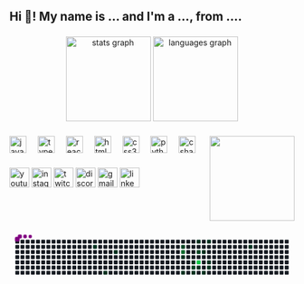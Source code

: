 <h2 align="left">Hi 👋! My name is ... and I'm a ..., from ....</h2>

###

<div align="center">
  <img src="https://github-readme-stats.vercel.app/api?username=maurodesouza&hide_title=false&hide_rank=false&show_icons=true&include_all_commits=true&count_private=true&disable_animations=false&theme=dracula&locale=en&hide_border=false" height="150" alt="stats graph"  />
  <img src="https://github-readme-stats.vercel.app/api/top-langs?username=maurodesouza&locale=en&hide_title=false&layout=compact&card_width=320&langs_count=5&theme=dracula&hide_border=false" height="150" alt="languages graph"  />
</div>

###

<img align="right" height="150" src="https://i.imgflip.com/65efzo.gif"  />

###

<div align="left">
  <img src="https://cdn.jsdelivr.net/gh/devicons/devicon/icons/javascript/javascript-original.svg" height="30" alt="javascript logo"  />
  <img width="12" />
  <img src="https://cdn.jsdelivr.net/gh/devicons/devicon/icons/typescript/typescript-original.svg" height="30" alt="typescript logo"  />
  <img width="12" />
  <img src="https://cdn.jsdelivr.net/gh/devicons/devicon/icons/react/react-original.svg" height="30" alt="react logo"  />
  <img width="12" />
  <img src="https://cdn.jsdelivr.net/gh/devicons/devicon/icons/html5/html5-original.svg" height="30" alt="html5 logo"  />
  <img width="12" />
  <img src="https://cdn.jsdelivr.net/gh/devicons/devicon/icons/css3/css3-original.svg" height="30" alt="css3 logo"  />
  <img width="12" />
  <img src="https://cdn.jsdelivr.net/gh/devicons/devicon/icons/python/python-original.svg" height="30" alt="python logo"  />
  <img width="12" />
  <img src="https://cdn.jsdelivr.net/gh/devicons/devicon/icons/csharp/csharp-original.svg" height="30" alt="csharp logo"  />
</div>

###

<div align="left">
  <img src="https://img.shields.io/static/v1?message=Youtube&logo=youtube&label=&color=FF0000&logoColor=white&labelColor=&style=for-the-badge" height="35" alt="youtube logo"  />
  <img src="https://img.shields.io/static/v1?message=Instagram&logo=instagram&label=&color=E4405F&logoColor=white&labelColor=&style=for-the-badge" height="35" alt="instagram logo"  />
  <img src="https://img.shields.io/static/v1?message=Twitch&logo=twitch&label=&color=9146FF&logoColor=white&labelColor=&style=for-the-badge" height="35" alt="twitch logo"  />
  <img src="https://img.shields.io/static/v1?message=Discord&logo=discord&label=&color=7289DA&logoColor=white&labelColor=&style=for-the-badge" height="35" alt="discord logo"  />
  <img src="https://img.shields.io/static/v1?message=Gmail&logo=gmail&label=&color=D14836&logoColor=white&labelColor=&style=for-the-badge" height="35" alt="gmail logo"  />
  <img src="https://img.shields.io/static/v1?message=LinkedIn&logo=linkedin&label=&color=0077B5&logoColor=white&labelColor=&style=for-the-badge" height="35" alt="linkedin logo"  />
</div>

###

<br clear="both">

<svg viewBox="-16 -32 880 192" width="880" height="192" xmlns="http://www.w3.org/2000/svg"><desc>Generated with https://github.com/Platane/snk</desc><style>:root{--cb:#1b1f230a;--cs:purple;--ce:#161b22;--c0:#161b22;--c1:#01311f;--c2:#034525;--c3:#0f6d31;--c4:#00c647}.c{shape-rendering:geometricPrecision;fill:var(--ce);stroke-width:1px;stroke:var(--cb);animation:none 16100ms linear infinite;width:12px;height:12px}@keyframes c0{10.55%{fill:var(--c1)}10.57%,100%{fill:var(--ce)}}.c.c0{fill:var(--c1);animation-name:c0}@keyframes c1{17.38%{fill:var(--c1)}17.4%,100%{fill:var(--ce)}}.c.c1{fill:var(--c1);animation-name:c1}@keyframes c2{13.65%{fill:var(--c1)}13.67%,100%{fill:var(--ce)}}.c.c2{fill:var(--c1);animation-name:c2}@keyframes c3{63.34%{fill:var(--c2)}63.36%,100%{fill:var(--ce)}}.c.c3{fill:var(--c2);animation-name:c3}@keyframes c4{71.42%{fill:var(--c3)}71.44%,100%{fill:var(--ce)}}.c.c4{fill:var(--c3);animation-name:c4}@keyframes c5{40.98%{fill:var(--c1)}41%,100%{fill:var(--ce)}}.c.c5{fill:var(--c1);animation-name:c5}@keyframes c6{26.7%{fill:var(--c1)}26.72%,100%{fill:var(--ce)}}.c.c6{fill:var(--c1);animation-name:c6}@keyframes c7{39.12%{fill:var(--c1)}39.14%,100%{fill:var(--ce)}}.c.c7{fill:var(--c1);animation-name:c7}@keyframes c8{68.31%{fill:var(--c2)}68.33%,100%{fill:var(--ce)}}.c.c8{fill:var(--c2);animation-name:c8}@keyframes c9{27.94%{fill:var(--c1)}27.96%,100%{fill:var(--ce)}}.c.c9{fill:var(--c1);animation-name:c9}@keyframes ca{36.01%{fill:var(--c1)}36.03%,100%{fill:var(--ce)}}.c.ca{fill:var(--c1);animation-name:ca}@keyframes cb{60.86%{fill:var(--c2)}60.88%,100%{fill:var(--ce)}}.c.cb{fill:var(--c2);animation-name:cb}@keyframes cc{74.52%{fill:var(--c4)}74.54%,100%{fill:var(--ce)}}.c.cc{fill:var(--c4);animation-name:cc}@keyframes cd{45.33%{fill:var(--c1)}45.35%,100%{fill:var(--ce)}}.c.cd{fill:var(--c1);animation-name:cd}@keyframes ce{32.91%{fill:var(--c1)}32.93%,100%{fill:var(--ce)}}.c.ce{fill:var(--c1);animation-name:ce}@keyframes cf{29.18%{fill:var(--c1)}29.2%,100%{fill:var(--ce)}}.c.cf{fill:var(--c1);animation-name:cf}@keyframes cg{34.77%{fill:var(--c1)}34.79%,100%{fill:var(--ce)}}.c.cg{fill:var(--c1);animation-name:cg}@keyframes ch{31.05%{fill:var(--c1)}31.07%,100%{fill:var(--ce)}}.c.ch{fill:var(--c1);animation-name:ch}@keyframes ci{30.42%{fill:var(--c1)}30.44%,100%{fill:var(--ce)}}.c.ci{fill:var(--c1);animation-name:ci}@keyframes cj{54.03%{fill:var(--c1)}54.05%,100%{fill:var(--ce)}}.c.cj{fill:var(--c1);animation-name:cj}.u{transform-origin:0 0;transform:scale(0,1);animation:none linear 16100ms infinite}@keyframes u0{10.55%{transform:scale(0.000,1)}10.57%,13.65%{transform:scale(0.067,1)}13.67%,17.38%{transform:scale(0.133,1)}17.4%,26.7%{transform:scale(0.200,1)}26.72%,27.94%{transform:scale(0.267,1)}27.96%,29.18%{transform:scale(0.333,1)}29.2%,30.42%{transform:scale(0.400,1)}30.44%,31.05%{transform:scale(0.467,1)}31.07%,32.91%{transform:scale(0.533,1)}32.93%,34.77%{transform:scale(0.600,1)}34.79%,36.01%{transform:scale(0.667,1)}36.03%,39.12%{transform:scale(0.733,1)}39.14%,40.98%{transform:scale(0.800,1)}41%,45.33%{transform:scale(0.867,1)}45.35%,54.03%{transform:scale(0.933,1)}54.05%,100%{transform:scale(1.000,1)}}.u.u0{fill:var(--c1);animation-name:u0;transform-origin:0.0px 0}@keyframes u1{60.86%{transform:scale(0.000,1)}60.88%,63.34%{transform:scale(0.333,1)}63.36%,68.31%{transform:scale(0.667,1)}68.33%,100%{transform:scale(1.000,1)}}.u.u1{fill:var(--c2);animation-name:u1;transform-origin:636.0px 0}@keyframes u2{71.42%{transform:scale(0.000,1)}71.44%,100%{transform:scale(1.000,1)}}.u.u2{fill:var(--c3);animation-name:u2;transform-origin:763.2px 0}@keyframes u3{74.52%{transform:scale(0.000,1)}74.54%,100%{transform:scale(1.000,1)}}.u.u3{fill:var(--c4);animation-name:u3;transform-origin:805.6px 0}.s{shape-rendering:geometricPrecision;fill:var(--cs);animation:none linear 16100ms infinite}@keyframes s0{0%,99.38%{transform:translate(0px,-16px)}0.62%{transform:translate(0px,0px)}9.94%{transform:translate(240px,0px)}10.56%{transform:translate(240px,16px)}13.04%{transform:translate(304px,16px)}13.66%{transform:translate(304px,32px)}14.91%{transform:translate(272px,32px)}17.39%{transform:translate(272px,96px)}29.81%{transform:translate(592px,96px)}32.3%{transform:translate(592px,32px)}32.92%{transform:translate(576px,32px)}33.54%{transform:translate(576px,16px)}34.16%{transform:translate(592px,16px)}34.78%{transform:translate(592px,0px)}36.65%,65.22%{transform:translate(544px,0px)}39.13%{transform:translate(544px,64px)}39.75%,42.24%{transform:translate(528px,64px)}40.37%{transform:translate(528px,48px)}40.99%,72.05%{transform:translate(512px,48px)}41.61%{transform:translate(512px,64px)}43.48%{transform:translate(528px,96px)}44.72%{transform:translate(560px,96px)}45.34%{transform:translate(560px,80px)}51.55%{transform:translate(720px,80px)}54.04%{transform:translate(720px,16px)}60.25%{transform:translate(560px,16px)}60.87%{transform:translate(560px,32px)}61.49%{transform:translate(544px,32px)}62.11%{transform:translate(544px,16px)}63.35%{transform:translate(512px,16px)}63.98%{transform:translate(512px,0px)}68.32%{transform:translate(544px,80px)}68.94%{transform:translate(528px,80px)}70.81%{transform:translate(528px,32px)}71.43%{transform:translate(512px,32px)}73.91%{transform:translate(560px,48px)}74.53%{transform:translate(560px,64px)}90.68%{transform:translate(144px,64px)}91.93%{transform:translate(144px,32px)}93.17%{transform:translate(112px,32px)}93.79%{transform:translate(112px,16px)}95.03%{transform:translate(80px,16px)}95.65%{transform:translate(80px,0px)}96.27%{transform:translate(64px,0px)}96.89%{transform:translate(64px,-16px)}}.s.s0{transform:translate(0px,-16px);animation-name:s0}@keyframes s1{0%,99.38%{transform:translate(16px,-16px)}0.62%{transform:translate(0px,-16px)}1.24%{transform:translate(0px,0px)}10.56%{transform:translate(240px,0px)}11.18%{transform:translate(240px,16px)}13.66%{transform:translate(304px,16px)}14.29%{transform:translate(304px,32px)}15.53%{transform:translate(272px,32px)}18.01%{transform:translate(272px,96px)}30.43%{transform:translate(592px,96px)}32.92%{transform:translate(592px,32px)}33.54%{transform:translate(576px,32px)}34.16%{transform:translate(576px,16px)}34.78%{transform:translate(592px,16px)}35.4%{transform:translate(592px,0px)}37.27%,65.84%{transform:translate(544px,0px)}39.75%{transform:translate(544px,64px)}40.37%,42.86%{transform:translate(528px,64px)}40.99%{transform:translate(528px,48px)}41.61%,72.67%{transform:translate(512px,48px)}42.24%{transform:translate(512px,64px)}44.1%{transform:translate(528px,96px)}45.34%{transform:translate(560px,96px)}45.96%{transform:translate(560px,80px)}52.17%{transform:translate(720px,80px)}54.66%{transform:translate(720px,16px)}60.87%{transform:translate(560px,16px)}61.49%{transform:translate(560px,32px)}62.11%{transform:translate(544px,32px)}62.73%{transform:translate(544px,16px)}63.98%{transform:translate(512px,16px)}64.6%{transform:translate(512px,0px)}68.94%{transform:translate(544px,80px)}69.57%{transform:translate(528px,80px)}71.43%{transform:translate(528px,32px)}72.05%{transform:translate(512px,32px)}74.53%{transform:translate(560px,48px)}75.16%{transform:translate(560px,64px)}91.3%{transform:translate(144px,64px)}92.55%{transform:translate(144px,32px)}93.79%{transform:translate(112px,32px)}94.41%{transform:translate(112px,16px)}95.65%{transform:translate(80px,16px)}96.27%{transform:translate(80px,0px)}96.89%{transform:translate(64px,0px)}97.52%{transform:translate(64px,-16px)}}.s.s1{transform:translate(16px,-16px);animation-name:s1}@keyframes s2{0%,99.38%{transform:translate(32px,-16px)}1.24%{transform:translate(0px,-16px)}1.86%{transform:translate(0px,0px)}11.18%{transform:translate(240px,0px)}11.8%{transform:translate(240px,16px)}14.29%{transform:translate(304px,16px)}14.91%{transform:translate(304px,32px)}16.15%{transform:translate(272px,32px)}18.63%{transform:translate(272px,96px)}31.06%{transform:translate(592px,96px)}33.54%{transform:translate(592px,32px)}34.16%{transform:translate(576px,32px)}34.78%{transform:translate(576px,16px)}35.4%{transform:translate(592px,16px)}36.02%{transform:translate(592px,0px)}37.89%,66.46%{transform:translate(544px,0px)}40.37%{transform:translate(544px,64px)}40.99%,43.48%{transform:translate(528px,64px)}41.61%{transform:translate(528px,48px)}42.24%,73.29%{transform:translate(512px,48px)}42.86%{transform:translate(512px,64px)}44.72%{transform:translate(528px,96px)}45.96%{transform:translate(560px,96px)}46.58%{transform:translate(560px,80px)}52.8%{transform:translate(720px,80px)}55.28%{transform:translate(720px,16px)}61.49%{transform:translate(560px,16px)}62.11%{transform:translate(560px,32px)}62.73%{transform:translate(544px,32px)}63.35%{transform:translate(544px,16px)}64.6%{transform:translate(512px,16px)}65.22%{transform:translate(512px,0px)}69.57%{transform:translate(544px,80px)}70.19%{transform:translate(528px,80px)}72.05%{transform:translate(528px,32px)}72.67%{transform:translate(512px,32px)}75.16%{transform:translate(560px,48px)}75.78%{transform:translate(560px,64px)}91.93%{transform:translate(144px,64px)}93.17%{transform:translate(144px,32px)}94.41%{transform:translate(112px,32px)}95.03%{transform:translate(112px,16px)}96.27%{transform:translate(80px,16px)}96.89%{transform:translate(80px,0px)}97.52%{transform:translate(64px,0px)}98.14%{transform:translate(64px,-16px)}}.s.s2{transform:translate(32px,-16px);animation-name:s2}@keyframes s3{0%,99.38%{transform:translate(48px,-16px)}1.86%{transform:translate(0px,-16px)}2.48%{transform:translate(0px,0px)}11.8%{transform:translate(240px,0px)}12.42%{transform:translate(240px,16px)}14.91%{transform:translate(304px,16px)}15.53%{transform:translate(304px,32px)}16.77%{transform:translate(272px,32px)}19.25%{transform:translate(272px,96px)}31.68%{transform:translate(592px,96px)}34.16%{transform:translate(592px,32px)}34.78%{transform:translate(576px,32px)}35.4%{transform:translate(576px,16px)}36.02%{transform:translate(592px,16px)}36.65%{transform:translate(592px,0px)}38.51%,67.08%{transform:translate(544px,0px)}40.99%{transform:translate(544px,64px)}41.61%,44.1%{transform:translate(528px,64px)}42.24%{transform:translate(528px,48px)}42.86%,73.91%{transform:translate(512px,48px)}43.48%{transform:translate(512px,64px)}45.34%{transform:translate(528px,96px)}46.58%{transform:translate(560px,96px)}47.2%{transform:translate(560px,80px)}53.42%{transform:translate(720px,80px)}55.9%{transform:translate(720px,16px)}62.11%{transform:translate(560px,16px)}62.73%{transform:translate(560px,32px)}63.35%{transform:translate(544px,32px)}63.98%{transform:translate(544px,16px)}65.22%{transform:translate(512px,16px)}65.84%{transform:translate(512px,0px)}70.19%{transform:translate(544px,80px)}70.81%{transform:translate(528px,80px)}72.67%{transform:translate(528px,32px)}73.29%{transform:translate(512px,32px)}75.78%{transform:translate(560px,48px)}76.4%{transform:translate(560px,64px)}92.55%{transform:translate(144px,64px)}93.79%{transform:translate(144px,32px)}95.03%{transform:translate(112px,32px)}95.65%{transform:translate(112px,16px)}96.89%{transform:translate(80px,16px)}97.52%{transform:translate(80px,0px)}98.14%{transform:translate(64px,0px)}98.76%{transform:translate(64px,-16px)}}.s.s3{transform:translate(48px,-16px);animation-name:s3}</style><rect class="c" x="2" y="2" rx="2" ry="2"/><rect class="c" x="2" y="18" rx="2" ry="2"/><rect class="c" x="2" y="34" rx="2" ry="2"/><rect class="c" x="2" y="50" rx="2" ry="2"/><rect class="c" x="2" y="66" rx="2" ry="2"/><rect class="c" x="2" y="82" rx="2" ry="2"/><rect class="c" x="2" y="98" rx="2" ry="2"/><rect class="c" x="18" y="2" rx="2" ry="2"/><rect class="c" x="18" y="18" rx="2" ry="2"/><rect class="c" x="18" y="34" rx="2" ry="2"/><rect class="c" x="18" y="50" rx="2" ry="2"/><rect class="c" x="18" y="66" rx="2" ry="2"/><rect class="c" x="18" y="82" rx="2" ry="2"/><rect class="c" x="18" y="98" rx="2" ry="2"/><rect class="c" x="34" y="2" rx="2" ry="2"/><rect class="c" x="34" y="18" rx="2" ry="2"/><rect class="c" x="34" y="34" rx="2" ry="2"/><rect class="c" x="34" y="50" rx="2" ry="2"/><rect class="c" x="34" y="66" rx="2" ry="2"/><rect class="c" x="34" y="82" rx="2" ry="2"/><rect class="c" x="34" y="98" rx="2" ry="2"/><rect class="c" x="50" y="2" rx="2" ry="2"/><rect class="c" x="50" y="18" rx="2" ry="2"/><rect class="c" x="50" y="34" rx="2" ry="2"/><rect class="c" x="50" y="50" rx="2" ry="2"/><rect class="c" x="50" y="66" rx="2" ry="2"/><rect class="c" x="50" y="82" rx="2" ry="2"/><rect class="c" x="50" y="98" rx="2" ry="2"/><rect class="c" x="66" y="2" rx="2" ry="2"/><rect class="c" x="66" y="18" rx="2" ry="2"/><rect class="c" x="66" y="34" rx="2" ry="2"/><rect class="c" x="66" y="50" rx="2" ry="2"/><rect class="c" x="66" y="66" rx="2" ry="2"/><rect class="c" x="66" y="82" rx="2" ry="2"/><rect class="c" x="66" y="98" rx="2" ry="2"/><rect class="c" x="82" y="2" rx="2" ry="2"/><rect class="c" x="82" y="18" rx="2" ry="2"/><rect class="c" x="82" y="34" rx="2" ry="2"/><rect class="c" x="82" y="50" rx="2" ry="2"/><rect class="c" x="82" y="66" rx="2" ry="2"/><rect class="c" x="82" y="82" rx="2" ry="2"/><rect class="c" x="82" y="98" rx="2" ry="2"/><rect class="c" x="98" y="2" rx="2" ry="2"/><rect class="c" x="98" y="18" rx="2" ry="2"/><rect class="c" x="98" y="34" rx="2" ry="2"/><rect class="c" x="98" y="50" rx="2" ry="2"/><rect class="c" x="98" y="66" rx="2" ry="2"/><rect class="c" x="98" y="82" rx="2" ry="2"/><rect class="c" x="98" y="98" rx="2" ry="2"/><rect class="c" x="114" y="2" rx="2" ry="2"/><rect class="c" x="114" y="18" rx="2" ry="2"/><rect class="c" x="114" y="34" rx="2" ry="2"/><rect class="c" x="114" y="50" rx="2" ry="2"/><rect class="c" x="114" y="66" rx="2" ry="2"/><rect class="c" x="114" y="82" rx="2" ry="2"/><rect class="c" x="114" y="98" rx="2" ry="2"/><rect class="c" x="130" y="2" rx="2" ry="2"/><rect class="c" x="130" y="18" rx="2" ry="2"/><rect class="c" x="130" y="34" rx="2" ry="2"/><rect class="c" x="130" y="50" rx="2" ry="2"/><rect class="c" x="130" y="66" rx="2" ry="2"/><rect class="c" x="130" y="82" rx="2" ry="2"/><rect class="c" x="130" y="98" rx="2" ry="2"/><rect class="c" x="146" y="2" rx="2" ry="2"/><rect class="c" x="146" y="18" rx="2" ry="2"/><rect class="c" x="146" y="34" rx="2" ry="2"/><rect class="c" x="146" y="50" rx="2" ry="2"/><rect class="c" x="146" y="66" rx="2" ry="2"/><rect class="c" x="146" y="82" rx="2" ry="2"/><rect class="c" x="146" y="98" rx="2" ry="2"/><rect class="c" x="162" y="2" rx="2" ry="2"/><rect class="c" x="162" y="18" rx="2" ry="2"/><rect class="c" x="162" y="34" rx="2" ry="2"/><rect class="c" x="162" y="50" rx="2" ry="2"/><rect class="c" x="162" y="66" rx="2" ry="2"/><rect class="c" x="162" y="82" rx="2" ry="2"/><rect class="c" x="162" y="98" rx="2" ry="2"/><rect class="c" x="178" y="2" rx="2" ry="2"/><rect class="c" x="178" y="18" rx="2" ry="2"/><rect class="c" x="178" y="34" rx="2" ry="2"/><rect class="c" x="178" y="50" rx="2" ry="2"/><rect class="c" x="178" y="66" rx="2" ry="2"/><rect class="c" x="178" y="82" rx="2" ry="2"/><rect class="c" x="178" y="98" rx="2" ry="2"/><rect class="c" x="194" y="2" rx="2" ry="2"/><rect class="c" x="194" y="18" rx="2" ry="2"/><rect class="c" x="194" y="34" rx="2" ry="2"/><rect class="c" x="194" y="50" rx="2" ry="2"/><rect class="c" x="194" y="66" rx="2" ry="2"/><rect class="c" x="194" y="82" rx="2" ry="2"/><rect class="c" x="194" y="98" rx="2" ry="2"/><rect class="c" x="210" y="2" rx="2" ry="2"/><rect class="c" x="210" y="18" rx="2" ry="2"/><rect class="c" x="210" y="34" rx="2" ry="2"/><rect class="c" x="210" y="50" rx="2" ry="2"/><rect class="c" x="210" y="66" rx="2" ry="2"/><rect class="c" x="210" y="82" rx="2" ry="2"/><rect class="c" x="210" y="98" rx="2" ry="2"/><rect class="c" x="226" y="2" rx="2" ry="2"/><rect class="c" x="226" y="18" rx="2" ry="2"/><rect class="c" x="226" y="34" rx="2" ry="2"/><rect class="c" x="226" y="50" rx="2" ry="2"/><rect class="c" x="226" y="66" rx="2" ry="2"/><rect class="c" x="226" y="82" rx="2" ry="2"/><rect class="c" x="226" y="98" rx="2" ry="2"/><rect class="c" x="242" y="2" rx="2" ry="2"/><rect class="c c0" x="242" y="18" rx="2" ry="2"/><rect class="c" x="242" y="34" rx="2" ry="2"/><rect class="c" x="242" y="50" rx="2" ry="2"/><rect class="c" x="242" y="66" rx="2" ry="2"/><rect class="c" x="242" y="82" rx="2" ry="2"/><rect class="c" x="242" y="98" rx="2" ry="2"/><rect class="c" x="258" y="2" rx="2" ry="2"/><rect class="c" x="258" y="18" rx="2" ry="2"/><rect class="c" x="258" y="34" rx="2" ry="2"/><rect class="c" x="258" y="50" rx="2" ry="2"/><rect class="c" x="258" y="66" rx="2" ry="2"/><rect class="c" x="258" y="82" rx="2" ry="2"/><rect class="c" x="258" y="98" rx="2" ry="2"/><rect class="c" x="274" y="2" rx="2" ry="2"/><rect class="c" x="274" y="18" rx="2" ry="2"/><rect class="c" x="274" y="34" rx="2" ry="2"/><rect class="c" x="274" y="50" rx="2" ry="2"/><rect class="c" x="274" y="66" rx="2" ry="2"/><rect class="c" x="274" y="82" rx="2" ry="2"/><rect class="c c1" x="274" y="98" rx="2" ry="2"/><rect class="c" x="290" y="2" rx="2" ry="2"/><rect class="c" x="290" y="18" rx="2" ry="2"/><rect class="c" x="290" y="34" rx="2" ry="2"/><rect class="c" x="290" y="50" rx="2" ry="2"/><rect class="c" x="290" y="66" rx="2" ry="2"/><rect class="c" x="290" y="82" rx="2" ry="2"/><rect class="c" x="290" y="98" rx="2" ry="2"/><rect class="c" x="306" y="2" rx="2" ry="2"/><rect class="c" x="306" y="18" rx="2" ry="2"/><rect class="c c2" x="306" y="34" rx="2" ry="2"/><rect class="c" x="306" y="50" rx="2" ry="2"/><rect class="c" x="306" y="66" rx="2" ry="2"/><rect class="c" x="306" y="82" rx="2" ry="2"/><rect class="c" x="306" y="98" rx="2" ry="2"/><rect class="c" x="322" y="2" rx="2" ry="2"/><rect class="c" x="322" y="18" rx="2" ry="2"/><rect class="c" x="322" y="34" rx="2" ry="2"/><rect class="c" x="322" y="50" rx="2" ry="2"/><rect class="c" x="322" y="66" rx="2" ry="2"/><rect class="c" x="322" y="82" rx="2" ry="2"/><rect class="c" x="322" y="98" rx="2" ry="2"/><rect class="c" x="338" y="2" rx="2" ry="2"/><rect class="c" x="338" y="18" rx="2" ry="2"/><rect class="c" x="338" y="34" rx="2" ry="2"/><rect class="c" x="338" y="50" rx="2" ry="2"/><rect class="c" x="338" y="66" rx="2" ry="2"/><rect class="c" x="338" y="82" rx="2" ry="2"/><rect class="c" x="338" y="98" rx="2" ry="2"/><rect class="c" x="354" y="2" rx="2" ry="2"/><rect class="c" x="354" y="18" rx="2" ry="2"/><rect class="c" x="354" y="34" rx="2" ry="2"/><rect class="c" x="354" y="50" rx="2" ry="2"/><rect class="c" x="354" y="66" rx="2" ry="2"/><rect class="c" x="354" y="82" rx="2" ry="2"/><rect class="c" x="354" y="98" rx="2" ry="2"/><rect class="c" x="370" y="2" rx="2" ry="2"/><rect class="c" x="370" y="18" rx="2" ry="2"/><rect class="c" x="370" y="34" rx="2" ry="2"/><rect class="c" x="370" y="50" rx="2" ry="2"/><rect class="c" x="370" y="66" rx="2" ry="2"/><rect class="c" x="370" y="82" rx="2" ry="2"/><rect class="c" x="370" y="98" rx="2" ry="2"/><rect class="c" x="386" y="2" rx="2" ry="2"/><rect class="c" x="386" y="18" rx="2" ry="2"/><rect class="c" x="386" y="34" rx="2" ry="2"/><rect class="c" x="386" y="50" rx="2" ry="2"/><rect class="c" x="386" y="66" rx="2" ry="2"/><rect class="c" x="386" y="82" rx="2" ry="2"/><rect class="c" x="386" y="98" rx="2" ry="2"/><rect class="c" x="402" y="2" rx="2" ry="2"/><rect class="c" x="402" y="18" rx="2" ry="2"/><rect class="c" x="402" y="34" rx="2" ry="2"/><rect class="c" x="402" y="50" rx="2" ry="2"/><rect class="c" x="402" y="66" rx="2" ry="2"/><rect class="c" x="402" y="82" rx="2" ry="2"/><rect class="c" x="402" y="98" rx="2" ry="2"/><rect class="c" x="418" y="2" rx="2" ry="2"/><rect class="c" x="418" y="18" rx="2" ry="2"/><rect class="c" x="418" y="34" rx="2" ry="2"/><rect class="c" x="418" y="50" rx="2" ry="2"/><rect class="c" x="418" y="66" rx="2" ry="2"/><rect class="c" x="418" y="82" rx="2" ry="2"/><rect class="c" x="418" y="98" rx="2" ry="2"/><rect class="c" x="434" y="2" rx="2" ry="2"/><rect class="c" x="434" y="18" rx="2" ry="2"/><rect class="c" x="434" y="34" rx="2" ry="2"/><rect class="c" x="434" y="50" rx="2" ry="2"/><rect class="c" x="434" y="66" rx="2" ry="2"/><rect class="c" x="434" y="82" rx="2" ry="2"/><rect class="c" x="434" y="98" rx="2" ry="2"/><rect class="c" x="450" y="2" rx="2" ry="2"/><rect class="c" x="450" y="18" rx="2" ry="2"/><rect class="c" x="450" y="34" rx="2" ry="2"/><rect class="c" x="450" y="50" rx="2" ry="2"/><rect class="c" x="450" y="66" rx="2" ry="2"/><rect class="c" x="450" y="82" rx="2" ry="2"/><rect class="c" x="450" y="98" rx="2" ry="2"/><rect class="c" x="466" y="2" rx="2" ry="2"/><rect class="c" x="466" y="18" rx="2" ry="2"/><rect class="c" x="466" y="34" rx="2" ry="2"/><rect class="c" x="466" y="50" rx="2" ry="2"/><rect class="c" x="466" y="66" rx="2" ry="2"/><rect class="c" x="466" y="82" rx="2" ry="2"/><rect class="c" x="466" y="98" rx="2" ry="2"/><rect class="c" x="482" y="2" rx="2" ry="2"/><rect class="c" x="482" y="18" rx="2" ry="2"/><rect class="c" x="482" y="34" rx="2" ry="2"/><rect class="c" x="482" y="50" rx="2" ry="2"/><rect class="c" x="482" y="66" rx="2" ry="2"/><rect class="c" x="482" y="82" rx="2" ry="2"/><rect class="c" x="482" y="98" rx="2" ry="2"/><rect class="c" x="498" y="2" rx="2" ry="2"/><rect class="c" x="498" y="18" rx="2" ry="2"/><rect class="c" x="498" y="34" rx="2" ry="2"/><rect class="c" x="498" y="50" rx="2" ry="2"/><rect class="c" x="498" y="66" rx="2" ry="2"/><rect class="c" x="498" y="82" rx="2" ry="2"/><rect class="c" x="498" y="98" rx="2" ry="2"/><rect class="c" x="514" y="2" rx="2" ry="2"/><rect class="c c3" x="514" y="18" rx="2" ry="2"/><rect class="c c4" x="514" y="34" rx="2" ry="2"/><rect class="c c5" x="514" y="50" rx="2" ry="2"/><rect class="c" x="514" y="66" rx="2" ry="2"/><rect class="c" x="514" y="82" rx="2" ry="2"/><rect class="c c6" x="514" y="98" rx="2" ry="2"/><rect class="c" x="530" y="2" rx="2" ry="2"/><rect class="c" x="530" y="18" rx="2" ry="2"/><rect class="c" x="530" y="34" rx="2" ry="2"/><rect class="c" x="530" y="50" rx="2" ry="2"/><rect class="c" x="530" y="66" rx="2" ry="2"/><rect class="c" x="530" y="82" rx="2" ry="2"/><rect class="c" x="530" y="98" rx="2" ry="2"/><rect class="c" x="546" y="2" rx="2" ry="2"/><rect class="c" x="546" y="18" rx="2" ry="2"/><rect class="c" x="546" y="34" rx="2" ry="2"/><rect class="c" x="546" y="50" rx="2" ry="2"/><rect class="c c7" x="546" y="66" rx="2" ry="2"/><rect class="c c8" x="546" y="82" rx="2" ry="2"/><rect class="c c9" x="546" y="98" rx="2" ry="2"/><rect class="c ca" x="562" y="2" rx="2" ry="2"/><rect class="c" x="562" y="18" rx="2" ry="2"/><rect class="c cb" x="562" y="34" rx="2" ry="2"/><rect class="c" x="562" y="50" rx="2" ry="2"/><rect class="c cc" x="562" y="66" rx="2" ry="2"/><rect class="c cd" x="562" y="82" rx="2" ry="2"/><rect class="c" x="562" y="98" rx="2" ry="2"/><rect class="c" x="578" y="2" rx="2" ry="2"/><rect class="c" x="578" y="18" rx="2" ry="2"/><rect class="c ce" x="578" y="34" rx="2" ry="2"/><rect class="c" x="578" y="50" rx="2" ry="2"/><rect class="c" x="578" y="66" rx="2" ry="2"/><rect class="c" x="578" y="82" rx="2" ry="2"/><rect class="c cf" x="578" y="98" rx="2" ry="2"/><rect class="c cg" x="594" y="2" rx="2" ry="2"/><rect class="c" x="594" y="18" rx="2" ry="2"/><rect class="c" x="594" y="34" rx="2" ry="2"/><rect class="c" x="594" y="50" rx="2" ry="2"/><rect class="c ch" x="594" y="66" rx="2" ry="2"/><rect class="c ci" x="594" y="82" rx="2" ry="2"/><rect class="c" x="594" y="98" rx="2" ry="2"/><rect class="c" x="610" y="2" rx="2" ry="2"/><rect class="c" x="610" y="18" rx="2" ry="2"/><rect class="c" x="610" y="34" rx="2" ry="2"/><rect class="c" x="610" y="50" rx="2" ry="2"/><rect class="c" x="610" y="66" rx="2" ry="2"/><rect class="c" x="610" y="82" rx="2" ry="2"/><rect class="c" x="610" y="98" rx="2" ry="2"/><rect class="c" x="626" y="2" rx="2" ry="2"/><rect class="c" x="626" y="18" rx="2" ry="2"/><rect class="c" x="626" y="34" rx="2" ry="2"/><rect class="c" x="626" y="50" rx="2" ry="2"/><rect class="c" x="626" y="66" rx="2" ry="2"/><rect class="c" x="626" y="82" rx="2" ry="2"/><rect class="c" x="626" y="98" rx="2" ry="2"/><rect class="c" x="642" y="2" rx="2" ry="2"/><rect class="c" x="642" y="18" rx="2" ry="2"/><rect class="c" x="642" y="34" rx="2" ry="2"/><rect class="c" x="642" y="50" rx="2" ry="2"/><rect class="c" x="642" y="66" rx="2" ry="2"/><rect class="c" x="642" y="82" rx="2" ry="2"/><rect class="c" x="642" y="98" rx="2" ry="2"/><rect class="c" x="658" y="2" rx="2" ry="2"/><rect class="c" x="658" y="18" rx="2" ry="2"/><rect class="c" x="658" y="34" rx="2" ry="2"/><rect class="c" x="658" y="50" rx="2" ry="2"/><rect class="c" x="658" y="66" rx="2" ry="2"/><rect class="c" x="658" y="82" rx="2" ry="2"/><rect class="c" x="658" y="98" rx="2" ry="2"/><rect class="c" x="674" y="2" rx="2" ry="2"/><rect class="c" x="674" y="18" rx="2" ry="2"/><rect class="c" x="674" y="34" rx="2" ry="2"/><rect class="c" x="674" y="50" rx="2" ry="2"/><rect class="c" x="674" y="66" rx="2" ry="2"/><rect class="c" x="674" y="82" rx="2" ry="2"/><rect class="c" x="674" y="98" rx="2" ry="2"/><rect class="c" x="690" y="2" rx="2" ry="2"/><rect class="c" x="690" y="18" rx="2" ry="2"/><rect class="c" x="690" y="34" rx="2" ry="2"/><rect class="c" x="690" y="50" rx="2" ry="2"/><rect class="c" x="690" y="66" rx="2" ry="2"/><rect class="c" x="690" y="82" rx="2" ry="2"/><rect class="c" x="690" y="98" rx="2" ry="2"/><rect class="c" x="706" y="2" rx="2" ry="2"/><rect class="c" x="706" y="18" rx="2" ry="2"/><rect class="c" x="706" y="34" rx="2" ry="2"/><rect class="c" x="706" y="50" rx="2" ry="2"/><rect class="c" x="706" y="66" rx="2" ry="2"/><rect class="c" x="706" y="82" rx="2" ry="2"/><rect class="c" x="706" y="98" rx="2" ry="2"/><rect class="c" x="722" y="2" rx="2" ry="2"/><rect class="c cj" x="722" y="18" rx="2" ry="2"/><rect class="c" x="722" y="34" rx="2" ry="2"/><rect class="c" x="722" y="50" rx="2" ry="2"/><rect class="c" x="722" y="66" rx="2" ry="2"/><rect class="c" x="722" y="82" rx="2" ry="2"/><rect class="c" x="722" y="98" rx="2" ry="2"/><rect class="c" x="738" y="2" rx="2" ry="2"/><rect class="c" x="738" y="18" rx="2" ry="2"/><rect class="c" x="738" y="34" rx="2" ry="2"/><rect class="c" x="738" y="50" rx="2" ry="2"/><rect class="c" x="738" y="66" rx="2" ry="2"/><rect class="c" x="738" y="82" rx="2" ry="2"/><rect class="c" x="738" y="98" rx="2" ry="2"/><rect class="c" x="754" y="2" rx="2" ry="2"/><rect class="c" x="754" y="18" rx="2" ry="2"/><rect class="c" x="754" y="34" rx="2" ry="2"/><rect class="c" x="754" y="50" rx="2" ry="2"/><rect class="c" x="754" y="66" rx="2" ry="2"/><rect class="c" x="754" y="82" rx="2" ry="2"/><rect class="c" x="754" y="98" rx="2" ry="2"/><rect class="c" x="770" y="2" rx="2" ry="2"/><rect class="c" x="770" y="18" rx="2" ry="2"/><rect class="c" x="770" y="34" rx="2" ry="2"/><rect class="c" x="770" y="50" rx="2" ry="2"/><rect class="c" x="770" y="66" rx="2" ry="2"/><rect class="c" x="770" y="82" rx="2" ry="2"/><rect class="c" x="770" y="98" rx="2" ry="2"/><rect class="c" x="786" y="2" rx="2" ry="2"/><rect class="c" x="786" y="18" rx="2" ry="2"/><rect class="c" x="786" y="34" rx="2" ry="2"/><rect class="c" x="786" y="50" rx="2" ry="2"/><rect class="c" x="786" y="66" rx="2" ry="2"/><rect class="c" x="786" y="82" rx="2" ry="2"/><rect class="c" x="786" y="98" rx="2" ry="2"/><rect class="c" x="802" y="2" rx="2" ry="2"/><rect class="c" x="802" y="18" rx="2" ry="2"/><rect class="c" x="802" y="34" rx="2" ry="2"/><rect class="c" x="802" y="50" rx="2" ry="2"/><rect class="c" x="802" y="66" rx="2" ry="2"/><rect class="c" x="802" y="82" rx="2" ry="2"/><rect class="c" x="802" y="98" rx="2" ry="2"/><rect class="c" x="818" y="2" rx="2" ry="2"/><rect class="c" x="818" y="18" rx="2" ry="2"/><rect class="c" x="818" y="34" rx="2" ry="2"/><rect class="c" x="818" y="50" rx="2" ry="2"/><rect class="c" x="818" y="66" rx="2" ry="2"/><rect class="c" x="818" y="82" rx="2" ry="2"/><rect class="c" x="818" y="98" rx="2" ry="2"/><rect class="c" x="834" y="2" rx="2" ry="2"/><rect class="c" x="834" y="18" rx="2" ry="2"/><rect class="c" x="834" y="34" rx="2" ry="2"/><rect class="c" x="834" y="50" rx="2" ry="2"/><rect class="c" x="834" y="66" rx="2" ry="2"/><rect class="c" x="834" y="82" rx="2" ry="2"/><rect class="c" x="834" y="98" rx="2" ry="2"/><rect class="u u0" height="12" width="636.6" x="0.0" y="144"/><rect class="u u1" height="12" width="127.8" x="636.0" y="144"/><rect class="u u2" height="12" width="43.0" x="763.2" y="144"/><rect class="u u3" height="12" width="43.0" x="805.6" y="144"/><rect class="s s0" x="0.8" y="0.8" width="14.4" height="14.4" rx="4.5" ry="4.5"/><rect class="s s1" x="1.8" y="1.8" width="12.3" height="12.3" rx="4.1" ry="4.1"/><rect class="s s2" x="2.6" y="2.6" width="10.8" height="10.8" rx="3.6" ry="3.6"/><rect class="s s3" x="3.0" y="3.0" width="9.9" height="9.9" rx="3.3" ry="3.3"/></svg>

###
